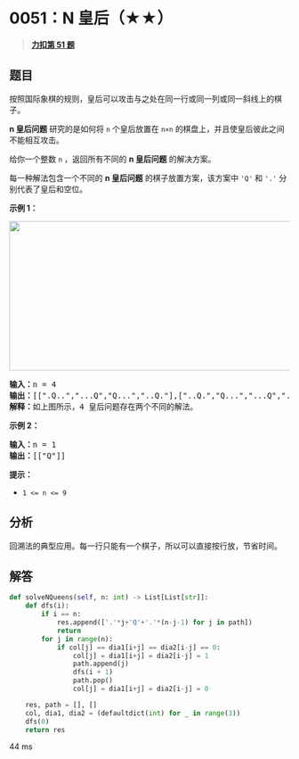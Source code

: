 # 0051：N 皇后（★★）


> <u>**[力扣第 51 题](https://leetcode.cn/problems/n-queens/)**</u>

## 题目

<p>按照国际象棋的规则，皇后可以攻击与之处在同一行或同一列或同一斜线上的棋子。</p>

<p><strong>n 皇后问题</strong> 研究的是如何将 <code>n</code> 个皇后放置在 <code>n×n</code> 的棋盘上，并且使皇后彼此之间不能相互攻击。</p>

<p>给你一个整数 <code>n</code> ，返回所有不同的 <strong>n<em> </em>皇后问题</strong> 的解决方案。</p>

<div class="original__bRMd">
<div>
<p>每一种解法包含一个不同的 <strong>n 皇后问题</strong> 的棋子放置方案，该方案中 <code>'Q'</code> 和 <code>'.'</code> 分别代表了皇后和空位。</p>



<p><strong>示例 1：</strong></p>
<img alt="" src="https://assets.leetcode.com/uploads/2020/11/13/queens.jpg" style="width: 600px; height: 268px;" />
<pre>
<strong>输入：</strong>n = 4
<strong>输出：</strong>[[".Q..","...Q","Q...","..Q."],["..Q.","Q...","...Q",".Q.."]]
<strong>解释：</strong>如上图所示，4 皇后问题存在两个不同的解法。
</pre>

<p><strong>示例 2：</strong></p>

<pre>
<strong>输入：</strong>n = 1
<strong>输出：</strong>[["Q"]]
</pre>



<p><strong>提示：</strong></p>

<ul>
<li><code>1 &lt;= n &lt;= 9</code></li>
</ul>
</div>
</div>


## 分析

回溯法的典型应用。每一行只能有一个棋子，所以可以直接按行放，节省时间。

## 解答

```python
def solveNQueens(self, n: int) -> List[List[str]]:
    def dfs(i):
        if i == n:
            res.append(['.'*j+'Q'+'.'*(n-j-1) for j in path])
            return
        for j in range(n):
            if col[j] == dia1[i+j] == dia2[i-j] == 0:
                col[j] = dia1[i+j] = dia2[i-j] = 1
                path.append(j)
                dfs(i + 1)
                path.pop()
                col[j] = dia1[i+j] = dia2[i-j] = 0

    res, path = [], []
    col, dia1, dia2 = (defaultdict(int) for _ in range(3))
    dfs(0)
    return res
```
44 ms
